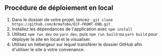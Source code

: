 ## Procédure de déploiement en local

1. Dans le dossier de votre projet, lancez :  `git clone https://github.com/Armafobe/ECF-FRONT-END.git`
2. Installez les dépendances de l'application avec `npm install`
3. Utilisez `npm run dev` ou `yarn dev`, puis `npm run build` ou `yarn build` pour déployer le site en local et le visualiser.
4. Utilisez un hébergeur sur lequel transférer le dossier GitHub afin d'utiliser le site à votre convenance.
